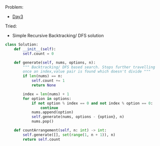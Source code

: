 Problem:
   - [Day3](https://leetcode.com/explore/challenge/card/january-leetcoding-challenge-2021/579/week-1-january-1st-january-7th/3591/)

Tried:
   - Simple Recursive Backtracking/ DFS solution

``` python
class Solution:
    def __init__(self):
        self.count = 0

    def generate(self, nums, options, n):
        """ Backtracking/ DFS based search. Stops further travelling 
        once an index,value pair is found which doesn't divide """
        if len(nums) == n:
            self.count += 1
            return None

        index = len(nums) + 1
        for option in options:
            if not option % index == 0 and not index % option == 0:
                continue
            nums.append(option)
            self.generate(nums, options - {option}, n)
            nums.pop()

    def countArrangement(self, n: int) -> int:
        self.generate([], set(range(1, n + 1)), n)
        return self.count

```